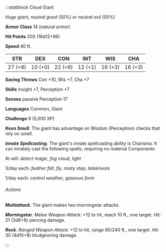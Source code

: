 :::statblock Cloud Giant

*Huge giant, neutral good (50%) or neutral evil (50%)*

**Armor Class** 14 (natural armor)

**Hit Points** 200 (16d12+96)

**Speed** 40 ft.

| STR     | DEX     | CON     | INT     | WIS     | CHA     |
|---------|---------|---------|---------|---------|---------|
| 27 (+8) | 10 (+0) | 22 (+6) | 12 (+1) | 16 (+3) | 16 (+3) |

**Saving Throws** Con +10, Wis +7, Cha +7

**Skills** Insight +7, Perception +7

**Senses** passive Perception 17

**Languages** Common, Giant

**Challenge** 9 (5,000 XP)

***Keen Smell***. The giant has advantage on Wisdom (Perception) checks that rely on smell.

***Innate Spellcasting***. The giant's innate spellcasting ability is Charisma. It can innately cast the following spells, requiring no material Components

At will: *detect magic*, *fog cloud*, *light*

3/day each: *feather fall*, *fly*, *misty step*, *telekinesis*

1/day each: *control weather*, *gaseous form*

###### Actions

***Multiattack***. The giant makes two morningstar attacks.

***Morningstar***. *Melee Weapon Attack:* +12 to hit, reach 10 ft., one target. *Hit:* 21 (3d8+8) piercing damage.

***Rock***. *Ranged Weapon Attack:* +12 to hit, range 60/240 ft., one target. *Hit:* 30 (4d10+8) bludgeoning damage.

:::
